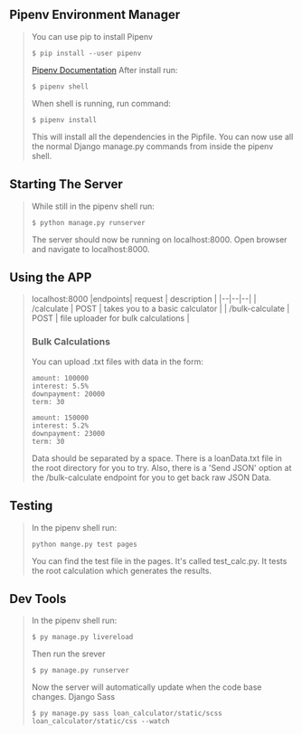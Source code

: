 ## Pipenv Environment Manager

>You can use pip to install Pipenv
>```
>$ pip install --user pipenv
>```
>[Pipenv Documentation](https://pipenv.pypa.io/en/latest/install/)
>After install run:
>```
>$ pipenv shell
>```
>When shell is running, run command:
>```
>$ pipenv install
>```
> This will install all the dependencies in the Pipfile.
> You can now use all the normal Django manage.py commands from inside the pipenv shell.
## Starting The Server
>While still in the pipenv shell run:
>```
>$ python manage.py runserver
>```
>The server should now be running on localhost:8000.
>Open browser and navigate to localhost:8000.

## Using the APP
> localhost:8000
>|endpoints| request | description  |
>|--|--|--|
>| /calculate | POST  | takes you to a basic calculator |
>| /bulk-calculate | POST  | file uploader for bulk calculations |
>### Bulk Calculations
>You can upload .txt files with data in the form:
>```
>amount: 100000 
>interest: 5.5% 
>downpayment: 20000 
>term: 30
>
>amount: 150000 
>interest: 5.2% 
>downpayment: 23000 
>term: 30
>```
>Data should be separated by a space.
>There is a loanData.txt file in the root directory for you to try.
>Also, there is a 'Send JSON' option at the /bulk-calculate endpoint for you to get back raw JSON Data.
## Testing
> In the pipenv shell run:
>```
>python mange.py test pages
>```
>You can find the test file in the pages. It's called test_calc.py.
>It tests the root calculation which generates the results.
## Dev Tools
> In the pipenv shell run:
>```
>$ py manage.py livereload
>```
> Then run the srever
>```
>$ py manage.py runserver
>```
> Now the server will automatically update when the code base changes.
> Django Sass
>```
>$ py manage.py sass loan_calculator/static/scss loan_calculator/static/css --watch 
>```
